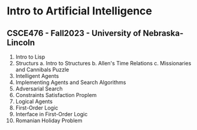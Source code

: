 # Intro to Artificial Intelligence

## CSCE476 - Fall2023 - University of Nebraska-Lincoln



1. Intro to Lisp
2. Structurs
   a.  Intro to Structures
   b. Allen's Time Relations
   c. Missionaries and Cannibals Puzzle
3. Intelligent Agents
4. Implementing Agents and Search Algorithms
5. Adversarial Search
6. Constraints Satisfaction Proplem
7. Logical Agents
8. First-Order Logic
9. Interface in First-Order Logic
10. Romanian Holiday Problem
